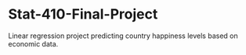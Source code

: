 # Stat-410-Final-Project
Linear regression project predicting country happiness levels based on economic data. 
